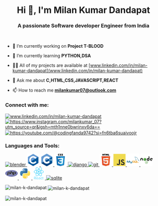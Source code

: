 <h1 align="center">Hi 👋, I'm Milan Kumar Dandapat</h1>
<h3 align="center">A passionate Software developer Engineer from India</h3>
<img src="https://www.vecteezy.com/video/36555436-loading-animation-video" alt="">

- 🔭 I’m currently working on **Project T-BLOOD**

- 🌱 I’m currently learning **PYTHON,DSA**

- 👨‍💻 All of my projects are available at [www.linkedin.com/in/milan-kumar-dandapat](www.linkedin.com/in/milan-kumar-dandapat)

- 💬 Ask me about **C,HTML,CSS,JAVASCRIPT,REACT**

- 📫 How to reach me **milankumar07@outlook.com**

<h3 align="left">Connect with me:</h3>
<p align="left">
<a href="https://linkedin.com/in/www.linkedin.com/in/milan-kumar-dandapat" target="blank"><img align="center" src="https://raw.githubusercontent.com/rahuldkjain/github-profile-readme-generator/master/src/images/icons/Social/linked-in-alt.svg" alt="www.linkedin.com/in/milan-kumar-dandapat" height="30" width="40" /></a>
<a href="https://instagram.com/https://www.instagram.com/milankumar_07?utm_source=qr&igsh=mth1nne0bwrinxv6da==" target="blank"><img align="center" src="https://raw.githubusercontent.com/rahuldkjain/github-profile-readme-generator/master/src/images/icons/Social/instagram.svg" alt="https://www.instagram.com/milankumar_07?utm_source=qr&igsh=mth1nne0bwrinxv6da==" height="30" width="40" /></a>
<a href="https://www.youtube.com/c/https://youtube.com/@codingfanda9742?si=fn6tba6suaivoojr" target="blank"><img align="center" src="https://raw.githubusercontent.com/rahuldkjain/github-profile-readme-generator/master/src/images/icons/Social/youtube.svg" alt="https://youtube.com/@codingfanda9742?si=fn6tba6suaivoojr" height="30" width="40" /></a>
</p>

<h3 align="left">Languages and Tools:</h3>
<p align="left"> <a href="https://www.blender.org/" target="_blank" rel="noreferrer"> <img src="https://download.blender.org/branding/community/blender_community_badge_white.svg" alt="blender" width="40" height="40"/> </a> <a href="https://www.cprogramming.com/" target="_blank" rel="noreferrer"> <img src="https://raw.githubusercontent.com/devicons/devicon/master/icons/c/c-original.svg" alt="c" width="40" height="40"/> </a> <a href="https://www.w3schools.com/cpp/" target="_blank" rel="noreferrer"> <img src="https://raw.githubusercontent.com/devicons/devicon/master/icons/cplusplus/cplusplus-original.svg" alt="cplusplus" width="40" height="40"/> </a> <a href="https://www.w3schools.com/css/" target="_blank" rel="noreferrer"> <img src="https://raw.githubusercontent.com/devicons/devicon/master/icons/css3/css3-original-wordmark.svg" alt="css3" width="40" height="40"/> </a> <a href="https://www.djangoproject.com/" target="_blank" rel="noreferrer"> <img src="https://cdn.worldvectorlogo.com/logos/django.svg" alt="django" width="40" height="40"/> </a> <a href="https://git-scm.com/" target="_blank" rel="noreferrer"> <img src="https://www.vectorlogo.zone/logos/git-scm/git-scm-icon.svg" alt="git" width="40" height="40"/> </a> <a href="https://www.w3.org/html/" target="_blank" rel="noreferrer"> <img src="https://raw.githubusercontent.com/devicons/devicon/master/icons/html5/html5-original-wordmark.svg" alt="html5" width="40" height="40"/> </a> <a href="https://developer.mozilla.org/en-US/docs/Web/JavaScript" target="_blank" rel="noreferrer"> <img src="https://raw.githubusercontent.com/devicons/devicon/master/icons/javascript/javascript-original.svg" alt="javascript" width="40" height="40"/> </a> <a href="https://www.mysql.com/" target="_blank" rel="noreferrer"> <img src="https://raw.githubusercontent.com/devicons/devicon/master/icons/mysql/mysql-original-wordmark.svg" alt="mysql" width="40" height="40"/> </a> <a href="https://nodejs.org" target="_blank" rel="noreferrer"> <img src="https://raw.githubusercontent.com/devicons/devicon/master/icons/nodejs/nodejs-original-wordmark.svg" alt="nodejs" width="40" height="40"/> </a> <a href="https://www.php.net" target="_blank" rel="noreferrer"> <img src="https://raw.githubusercontent.com/devicons/devicon/master/icons/php/php-original.svg" alt="php" width="40" height="40"/> </a> <a href="https://www.python.org" target="_blank" rel="noreferrer"> <img src="https://raw.githubusercontent.com/devicons/devicon/master/icons/python/python-original.svg" alt="python" width="40" height="40"/> </a> <a href="https://reactjs.org/" target="_blank" rel="noreferrer"> <img src="https://raw.githubusercontent.com/devicons/devicon/master/icons/react/react-original-wordmark.svg" alt="react" width="40" height="40"/> </a> <a href="https://www.sqlite.org/" target="_blank" rel="noreferrer"> <img src="https://www.vectorlogo.zone/logos/sqlite/sqlite-icon.svg" alt="sqlite" width="40" height="40"/> </a> </p>

<p><img align="left" src="https://github-readme-stats.vercel.app/api/top-langs?username=milan-k-dandapat&show_icons=true&locale=en&layout=compact" alt="milan-k-dandapat" /></p>

<p>&nbsp;<img align="center" src="https://github-readme-stats.vercel.app/api?username=milan-k-dandapat&show_icons=true&locale=en" alt="milan-k-dandapat" /></p>

<p><img align="center" src="https://github-readme-streak-stats.herokuapp.com/?user=milan-k-dandapat&" alt="milan-k-dandapat" /></p>
